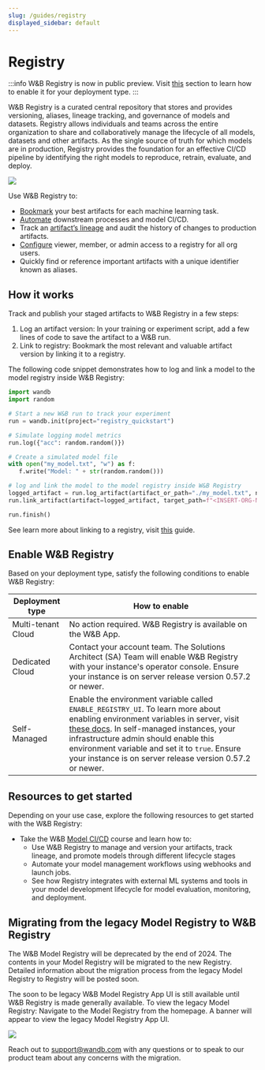 ```yaml
---
slug: /guides/registry
displayed_sidebar: default
---
```


# Registry

:::info
W&B Registry is now in public preview. Visit [this](#enable-wb-registry) section to learn how to enable it for your deployment type.
:::

W&B Registry is a curated central repository that stores and provides versioning, aliases, lineage tracking, and governance of models and datasets. Registry allows individuals and teams across the entire organization to share and collaboratively manage the lifecycle of all models, datasets and other artifacts. As the single source of truth for which models are in production, Registry provides the foundation for an effective CI/CD pipeline by identifying the right models to reproduce, retrain, evaluate, and deploy.

![](/images/registry/registry_landing_page.png)

Use W&B Registry to:

- [Bookmark](./link_version.md) your best artifacts for each machine learning task.
- [Automate](../model_registry/model-registry-automations.md) downstream processes and model CI/CD.
- Track an [artifact’s lineage](../model_registry/model-lineage.md) and audit the history of changes to production artifacts.
- [Configure](./configure_registry.md) viewer, member, or admin access to a registry for all org users.
- Quickly find or reference important artifacts with a unique identifier known as aliases.

## How it works

Track and publish your staged artifacts to W&B Registry in a few steps:

1. Log an artifact version: In your training or experiment script, add a few lines of code to save the artifact to a W&B run.
2. Link to registry: Bookmark the most relevant and valuable artifact version by linking it to a registry.

The following code snippet demonstrates how to log and link a model to the model registry inside W&B Registry:

```python
import wandb
import random

# Start a new W&B run to track your experiment
run = wandb.init(project="registry_quickstart") 

# Simulate logging model metrics
run.log({"acc": random.random()})

# Create a simulated model file
with open("my_model.txt", "w") as f:
   f.write("Model: " + str(random.random()))

# log and link the model to the model registry inside W&B Registry
logged_artifact = run.log_artifact(artifact_or_path="./my_model.txt", name="gemma-finetuned-3twsov9e", type="model")
run.link_artifact(artifact=logged_artifact, target_path=f"<INSERT-ORG-NAME>/wandb-registry-model/registry-quickstart-collection"),

run.finish()
```
See learn more about linking to a registry, visit [this](https://docs.wandb.ai/guides/registry/link_version) guide. 

## Enable W&B Registry

Based on your deployment type, satisfy the following conditions to enable W&B Registry:

| Deployment type | How to enable |
| ----- | ----- |
| Multi-tenant Cloud | No action required. W&B Registry is available on the W&B App. |
| Dedicated Cloud | Contact your account team. The Solutions Architect (SA) Team will enable W&B Registry with your instance's operator console. Ensure your instance is on server release version 0.57.2 or newer.|
| Self-Managed   | Enable the environment variable called `ENABLE_REGISTRY_UI`. To learn more about enabling environment variables in server, visit [these docs](https://docs.wandb.ai/guides/hosting/env-vars). In self-managed instances, your infrastructure admin should enable this environment variable and set it to `true`. Ensure your instance is on server release version 0.57.2 or newer.|


## Resources to get started

Depending on your use case, explore the following resources to get started with the W&B Registry:

- Take the W&B [Model CI/CD](https://www.wandb.courses/courses/enterprise-model-management) course and learn how to:
    - Use W&B Registry to manage and version your artifacts, track lineage, and promote models through different lifecycle stages
    - Automate your model management workflows using webhooks and launch jobs.
    - See how Registry integrates with external ML systems and tools in your model development lifecycle for model evaluation, monitoring, and deployment.

## Migrating from the legacy Model Registry to W&B Registry

The W&B Model Registry will be deprecated by the end of 2024. The contents in your Model Registry will be migrated to the new Registry. Detailed information about the migration process from the legacy Model Registry to Registry will be posted soon. 

The soon to be legacy W&B Model Registry App UI is still available until W&B Registry is made generally available. To view the legacy Model Registry: Navigate to the Model Registry from the homepage. A banner will appear to view the legacy Model Registry App UI.

![](/images/registry/nav_to_old_model_reg.gif)

Reach out to support@wandb.com with any questions or to speak to our product team about any concerns with the migration.


